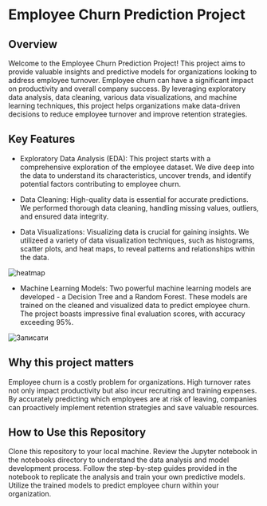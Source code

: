 # Employee Churn Prediction Project
## Overview
Welcome to the Employee Churn Prediction Project! This project aims to provide valuable insights and predictive models for organizations looking to address employee turnover. Employee churn can have a significant impact on productivity and overall company success. By leveraging exploratory data analysis, data cleaning, various data visualizations, and machine learning techniques, this project helps organizations make data-driven decisions to reduce employee turnover and improve retention strategies.

## Key Features
* Exploratory Data Analysis (EDA): This project starts with a comprehensive exploration of the employee dataset. We dive deep into the data to understand its characteristics, uncover trends, and identify potential factors contributing to employee churn.

* Data Cleaning: High-quality data is essential for accurate predictions. We performed thorough data cleaning, handling missing values, outliers, and ensured data integrity.

* Data Visualizations: Visualizing data is crucial for gaining insights. We utilizeed a variety of data visualization techniques, such as histograms, scatter plots, and heat maps, to reveal patterns and relationships within the data.

![heatmap](https://github.com/akzmuk/Employee-churn-prediction/assets/113342466/5d1ad316-5e54-4504-ae0a-d0f9a1f04b6d)


* Machine Learning Models: Two powerful machine learning models are developed - a Decision Tree and a Random Forest. These models are trained on the cleaned and visualized data to predict employee churn. The project boasts impressive final evaluation scores, with accuracy exceeding 95%.

![Записати](https://github.com/akzmuk/Employee-churn-prediction/assets/113342466/989138f7-5d7e-48d1-9d48-06e748ffd311)

## Why this project matters
Employee churn is a costly problem for organizations. High turnover rates not only impact productivity but also incur recruiting and training expenses. By accurately predicting which employees are at risk of leaving, companies can proactively implement retention strategies and save valuable resources.

## How to Use this Repository
Clone this repository to your local machine.
Review the Jupyter notebook in the notebooks directory to understand the data analysis and model development process.
Follow the step-by-step guides provided in the notebook to replicate the analysis and train your own predictive models.
Utilize the trained models to predict employee churn within your organization.
